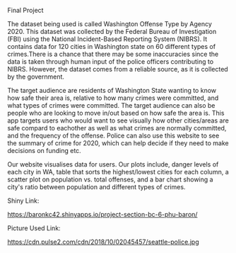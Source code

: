 Final Project

The dataset being used is called Washington Offense Type by Agency 2020. This dataset was collected by the Federal Bureau of Investigation (FBI) using the National Incident-Based Reporting System (NIBRS). It contains data for 120 cities in Washington state on 60 different types of crimes.There is a chance that there may be some inaccuracies since the data is taken through human input of the police officers contributing to NIBRS. However, the dataset comes from a reliable source, as it is collected by the government.

The target audience are residents of Washington State wanting to know how safe their area is, relative to how many crimes were committed, and what types of crimes were committed. The target audience can also be people who are looking to move in/out based on how safe the area is. This app targets users who would want to see visually how other cities/areas are safe compard to eachother as well as what crimes are normally committed, and the frequency of the offense. Police can also use this website to see the summary of crime for 2020, which can help decide if they need to make decisions on funding etc.
                        
Our website visualises data for users. Our plots include, danger levels of each city in WA, table that sorts the highest/lowest cities for each column, a scatter plot on population vs. total offenses, and a bar chart showing a city's ratio between population and different types of crimes.

Shiny Link:

 https://baronkc42.shinyapps.io/project-section-bc-6-phu-baron/


Picture Used Link:

https://cdn.pulse2.com/cdn/2018/10/02045457/seattle-police.jpg
